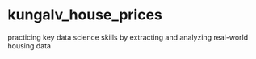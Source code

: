 # kungalv_house_prices
practicing key data science skills by extracting and analyzing real-world housing data
